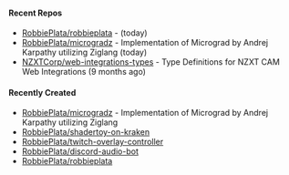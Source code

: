#### Recent Repos

- [RobbiePlata/robbieplata](https://github.com/RobbiePlata/robbieplata) -  (today)
- [RobbiePlata/microgradz](https://github.com/RobbiePlata/microgradz) - Implementation of Micrograd by Andrej Karpathy utilizing Ziglang (today)
- [NZXTCorp/web-integrations-types](https://github.com/NZXTCorp/web-integrations-types) - Type Definitions for NZXT CAM Web Integrations (9 months ago)

#### Recently Created
- [RobbiePlata/microgradz](https://github.com/RobbiePlata/microgradz) - Implementation of Micrograd by Andrej Karpathy utilizing Ziglang
- [RobbiePlata/shadertoy-on-kraken](https://github.com/RobbiePlata/shadertoy-on-kraken)
- [RobbiePlata/twitch-overlay-controller](https://github.com/RobbiePlata/twitch-overlay-controller)
- [RobbiePlata/discord-audio-bot](https://github.com/RobbiePlata/discord-audio-bot)
- [RobbiePlata/robbieplata](https://github.com/RobbiePlata/robbieplata)
